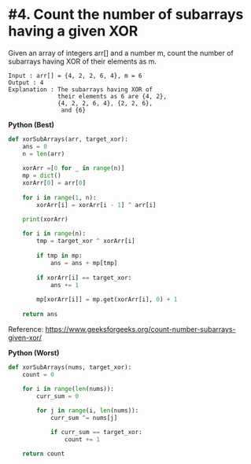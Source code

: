 # #4. Count the number of subarrays having a given XOR

Given an array of integers arr[] and a number m, count the number of subarrays having XOR of their elements as m.

```
Input : arr[] = {4, 2, 2, 6, 4}, m = 6
Output : 4
Explanation : The subarrays having XOR of 
              their elements as 6 are {4, 2}, 
              {4, 2, 2, 6, 4}, {2, 2, 6},
               and {6}
```

**Python (Best)**
```python
def xorSubArrays(arr, target_xor):
    ans = 0 
    n = len(arr)
  
    xorArr =[0 for _ in range(n)] 
    mp = dict() 
    xorArr[0] = arr[0] 
  
    for i in range(1, n): 
        xorArr[i] = xorArr[i - 1] ^ arr[i] 

    print(xorArr)
  
    for i in range(n): 
        tmp = target_xor ^ xorArr[i] 
  
        if tmp in mp: 
            ans = ans + mp[tmp]
  
        if xorArr[i] == target_xor: 
            ans += 1
  
        mp[xorArr[i]] = mp.get(xorArr[i], 0) + 1
  
    return ans 
```

Reference: https://www.geeksforgeeks.org/count-number-subarrays-given-xor/

**Python (Worst)**
```python
def xorSubArrays(nums, target_xor):
    count = 0

    for i in range(len(nums)):
        curr_sum = 0
        
        for j in range(i, len(nums)):
            curr_sum ^= nums[j]

            if curr_sum == target_xor:
                count += 1

    return count
```
